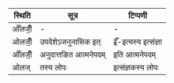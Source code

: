 | स्थिति | सूत्र | टिप्पणी |
| ----- | ------- | ------ |
| ओँलजीँ॒ | - | - |
| ओलजीँ॒ | उपदेशेऽजनुनासिक इत् | ईँ-इत्यस्य इत्संज्ञा |
| ओँलजीँ॒ | अनुदात्तङित आत्मनेपदम् | इति आत्मनेपदम् |
| ओलज् | तस्य लोपः | इत्संज्ञकस्य लोपः |
